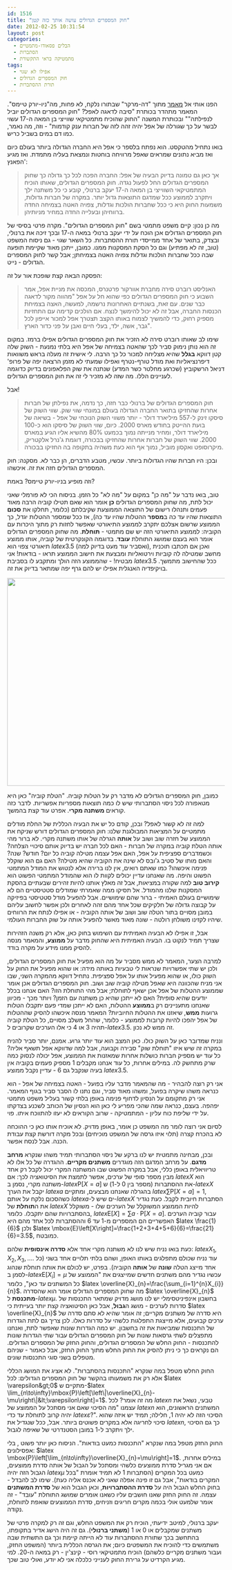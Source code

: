```yaml
---
id: 1516
title: "חוק המספרים הגדולים עושה אותך כזה קטן"
date: 2012-02-25 10:31:54
layout: post
categories: 
  - הבלים פסאודו-מתמטיים
  - הסתברות
  - מתמטיקה בראי התקשורת
tags: 
  - אפילו לא שגוי
  - חוק המספרים הגדולים
  - תורת ההסתברות
---
```

הפנו אותי אל <a href="http://www.themarker.com/wallstreet/1.1649996">מאמר</a> מתוך "דה-מרקר" שבתורו נלקח, לא פחות, מה"ניו-יורק טיימס". המאמר מתהדר בכותרת "סיבה לדאגה לאפל? "חוק המספרים הגדולים יוביל לנפילתה"" ובכותרת המשנה "החוק שהוכיח מתמטיקאי שווייצי בן המאה ה-17 עשוי לבשר על כך שגורלה של אפל יהיה זהה לזה של חברות ענק קודמות" - וזה, מה נאמר, כמו דם במים בשביל כריש.

בואו נתחיל מהטקסט. הוא נפתח בלספר כי אפל היא החברה הגדולה ביותר בעולם כיום ואז מביא נתונים שמראים שאפל מרוויחה בוחטות ונמצאת בעליה מתמדת. ואז מגיע הפאנץ':
<blockquote>אך כאן גם טמונה בדיוק הבעיה של אפל: החברה הפכה לכל כך גדולה כך שחוק המספרים הגדולים החל לפעול נגדה. חוק המספרים הגדולים, שאותו הוכיח המתמטיקאי השווייצי בן המאה ה-17 יעקב ברנולי, קובע כי כל משתנה ילך ויתקרב לממוצע ככל שמדגם התוצאות גדול יותר. במקרה של חברות גדולות, משמעות החוק היא כי ככל שחברות הולכות וגדלות, צפויה האטה בצמיחה החדה ברווחיהן ובעלייה החדה במחיר מניותיהן.</blockquote>
מה כן נכון: קיים משפט מתמטי בשם "חוק המספרים הגדולים". מקרה פרטי בסיסי של חוק המספרים הגדולים אכן הוכח על ידי יעקב ברנולי במאה ה-17 ובכך זיכה את ברנולי, ובצדק, בתואר של אחד ממייסדי תורת ההסתברות. כל השאר שגוי - גם ניסוח המשפט (טוב, זה לא מפתיע) וגם כל הסקת המסקנות ממנו. כמובן, ייתכן מאוד שקיימת תופעה שבה ככל שחברות הולכות וגדלות צפויה האטה בצמיחתן; אבל קשר לחוק המספרים הגדולים - נייט.

הפסקה הבאה קצת שופכת אור על זה:
<blockquote>האנליסט רוברט סירה מחברת אוורקור פרטנרס, המכסה את מניית אפל, אמר השבוע כי חוק המספרים הגדולים כפי שהוא חל על אפל "מהווה מקור לדאגה כבר שנים. עם זאת, בשנתיים האחרונות נרשמה, למעשה, האצה בצמיחת הכנסות החברה, אבל זה לא יכול להימשך לנצח. אם הולכים קדימה עם התחזיות מספיק רחוק, כדי להמשיך לצמוח באותו הקצב תצטרך אפל למכור אייפון לכל גבר, אשה, ילד, בעלי חיים ואבן על פני כדור הארץ".</blockquote>
שימו לב שאותו רוברט סירה לא הזכיר את חוק המספרים הגדולים אפילו ברמז. במקום זה הוא נותן נימוק סביר לכך שהאטה בצמיחה של אפל היא בלתי נמנעת - השוק שלה קטן דווקא <strong>בגלל</strong> שהיא מצליחה למכור כל כך הרבה. לי אישית זה מעלה בראש משוואות דיפרנציאליות ואת מודל טורף-נטרף ואפילו שמעתי לא מזמן הרצאה יפה של פרופ' דניאל הרשקוביץ (שכרגע מחלטר כשר המדע) שנתנה את שוק הפלאפונים בדיוק כדוגמה לעניינים הללו. מה שזה לא מזכיר לי זה את חוק המספרים הגדולים.

אבל!
<blockquote>חוק המספרים הגדולים של ברנולי כבר חזה, כך נדמה, את נפילתן של חברות אחרות שהחזיקו בתואר החברה הגדולה בעולם במונחי שווי שוק. שווי השוק של סיסקו זינק ל-557 מיליארד דולר - יותר משווי השוק הנוכחי של אפל - בשיאה של בועת ההייטק בחודש מארס 2000. כיום, שווי השוק של סיסקו הוא כ-100 מיליארד דולר, ומחיר מנייתה נמוך בכמעט 80% מהשיא אליו הגיע במארס 2000. שווי השוק של חברות אחרות שהחזיקו בבכורה, דוגמת ג'נרל אלקטריק, מיקרוסופט ואקסון מוביל, נמוך אף הוא כעת משהיה בתקופה בה החזיקו בבכורה.</blockquote>
ובכן: היו חברות שהיו הגדולות ביותר. עכשיו, מטבע הדברים, הן כבר לא. מסקנה: חוק המספרים הגדולים חזה את זה. איכשהו.

וזה מופיע בניו-יורק טיימס? באמת?

טוב, בואו נדבר על "מה כן" במקום על "מה לא" כל הזמן. בניסוח הכי לא פורמלי שאני יכול לתת, מה שחוק המספרים הגדולים <strong>כן</strong> אומר הוא שאם תטילו קוביה הרבה מאוד פעמים ותנהלו רישום של התוצאה הממוצעת שקיבלתם (כלומר, תחלקו את <strong>סכום</strong> התוצאות שהיו עד כה ב<strong>מספר</strong> ההטלות שהיו עד כה), אז ככל שמספר ההטלות יגדל, כך הממוצע שרשום אצלכם יתקרב לממוצע התיאורטי שאפשר לחזות רק מתוך היכרות עם הקוביה: לממוצע התיאורטי הזה יש שם מתמטי - <strong>תוחלת</strong>. מה שחוק המספרים הגדולים אומר הוא בעצם שמושג התוחלת <strong>עובד</strong>. בדוגמה הקונקרטית של קוביה, אותו ממוצע תיאורטי צפוי הוא $latex 3.5$ (ואסביר עוד מעט בדיוק למה), ואכן אם תכתבו תוכנית מחשב שמטילה לה קוביות וירטואליות ומבצעת את חישוב הממוצע תראו - בודאות! אני מבטיח! - שהממוצע הזה הולך ומתקבע לו בסביבת $latex 3.5$ ככל שהחישוב מתמשך. בויקיפדיה האנגלית אפילו יש להם גרף יפה שמתאר בדיוק את זה.

<strong><a href="http://www.gadial.net/wp-content/uploads/2012/02/600px-Largenumbers.svg_.png"><img class="alignnone size-full wp-image-1517" title="600px-Largenumbers.svg" src="http://www.gadial.net/wp-content/uploads/2012/02/600px-Largenumbers.svg_.png" alt="" width="600" height="480" /></a></strong>

כמובן, חוק המספרים הגדולים לא מדבר רק על הטלות קוביה. "הטלת קוביה" כאן היא מטאפורה לכל ניסוי הסתברותי שיש לו כמה תוצאות מספריות אפשריות. לדבר כזה קוראים <strong>משתנה מקרי</strong>. אפרט עוד קצת בהמשך.

למה זה לא קשור לאפל? ובכן, קודם כל יש את הבעיה הכללית של החלת מודלים מתמטיים על המציאות המבולגנת שלנו: חוק המספרים הגדולים דורש שניקח את הממוצע של חזרה שוב ושוב על <strong>אותה</strong> הגרלה של אותו משתנה מקרי. לא ברור מהי אותה הטלת קוביה במקרה של חברות - האם לכל חברה יש בדיוק אותם סיכויי הצלחה? וכשמדברים ספציפית על אפל, האם אפל עצמה מטילה קוביה כל יום? חודש? שנה? והאם מותו של סטיב ג'ובס לא שינה את הקוביה שהיא מטילה? האם גם הוא שוקלל פנימה איכשהו? כמו שאתם רואים, אין לנו ברירה אלא לנטוש את המודל המתמטי הפשוט והיפה. מה שאנחנו עדיין יכולים לקוות לו הוא שהמודל המתמטי הפשוט הוא <strong>קירוב טוב</strong> למה שקורה במציאות, אבל זה מאלץ אותנו להיות זהירים שבעתיים בהסקת המסקנות שלנו מהמודל. אל תסיקו ממה שאמרתי שמודלים סטטיסטיים הם לא שימושיים בעולם האמיתי - ברור שהם שימושיים. אבל להפעיל מודל סטטיסטי בפיזיקה על קבוצה גדולה של חלקיקים שכל אחד מהם זהה לאחרים ולכן אפשר לחשוב עליהם במובן מסויים בתור הטלה שוב ושוב של אותה הקוביה - או אפילו לנתח את הרווחים שיהיו לקזינו משולחן רולטה - שונה מאוד מאשר להפעיל אותה על שוק החברות העולמי.

אבל, זו אפילו לא הבעיה האמיתית עם השימוש בחוק כאן, אלא רק משנה הזהירות שצריך תמיד לנקוט בו. הבעיה האמיתית היא שהחוק מדבר על <strong>ממוצע</strong>, והמאמר מנסה להסיק ממנו מידע על מקרה בודד.

למרבה הצער, המאמר לא ממש מסביר על מה הוא מפעיל את חוק המספרים הגדולים, ולכן יש שתי אפשרויות שנראות לי טבעיות באותה מידה: או שהוא מפעיל את החוק על השוק כולו, או שהוא מפעיל אותו על אפל ספציפית. נתחיל דווקא מהמקרה השני, שבו אני מניח שהכוונה היא שאפל מטילה קוביה שוב ושוב. חוק המספרים הגדולים אכן אומר שממוצע ההטלות של אפל אכן ישאף לתוחלת; אבל מהי התוחלת הזו? האם אנחנו בכלל יודעים שהיא סופית? האם לא ייתכן שהיא כן משתנה עם הזמן? ויותר מכך - מכיוון שאנחנו מתעניינים רק ב<strong>ממוצע</strong> ההטלות, האם לא ייתכן שמדי פעם יתקבלו הטלות גרועות <strong>ממש</strong>, שיאזנו את ההטלות החיוביות? המאמר מנסה איכשהו להסיק שההטלות של אפל יהפכו להיות קרובות לממוצע - כלומר, שהחל משלב מסויים, כל הטלת קוביה תהיה 3 או 4 כי אלו הערכים שקרובים ל-$latex 3.5$. זה ממש לא נכון.

ונניח שמדובר כאן על השוק כולו. כאן המצב הוא עוד יותר גרוע. אמנם, יותר סביר להניח במקרה זה שיש איזו "תוחלת שוק" סבירה וקבועה, אבל למה שדווקא אפל תשאף אליה? כל עוד יש מספיק חברות כושלות אחרות שמאזנות את הממוצע, אפל יכולה לנסוק כמה שרק מתחשק לה. במילים אחרות, כל עוד אנחנו מקבלים 1 מספיק פעמים בקוביה אין בעיה שנקבל גם 6 - עדיין נקבל ממוצע $latex 3.5$.

אני רק רוצה להבהיר - מה שהמאמר מדבר עליו בפועל - האטה בצמיחה של אפל - הוא כנראה משהו שיקרה בפועל, ומשהו מאוד סביר, וגם נתנו לו הסבר סביר בגוף המאמר. אני רק מתקומם על הנסיון לדחוף פנימה באופן בלתי קשור בעליל משפט מתמטי יפהפה. בעצם, כנראה שמה שהכי מפריע לי כאן הוא הנסיון של הכותב לשכנע בצדקתו על ידי שליפת כוח עליון - המתמטיקה - שרוב הקוראים לא יעזו להתווכח איתו. פוי.

לסיום אני רוצה לומר מה המשפט כן אומר, באופן מדויק. לא אוכיח אותו כאן כי ההוכחה לא בהכרח קצרה (תלוי איזו גרסה של המשפט מוכיחים) ובכל מקרה דורשת קצת עבודת הכנה. אבל לנסח אפשר.

ובכן, מבחינה מתמטית יש לנו ברקע של ניסוי הסתברותי תמיד משהו שנקרא <strong>מרחב מדגם</strong>. על מרחב המדגם הזה מוגדרים <strong>משתנים מקריים</strong>. ההגדרה של כל אלו לא טריוויאלית באופן כללי, אבל במקרה הפשוט שבו המשתנה המקרי יכול לקבל רק אחד מבין מספר סופי של ערכים, אפשר לתמצת את הסיטואציה לכך: אם $latex X$ הוא משתנה מקרי, נסמן ב-$latex \mbox{P}\left[X=a\right]$ את ההסתברות (מספר בין 0 ל-1) ש-$latex X$ יקבל את הערך $latex a$ בהגרלה שאנחנו מבצעים, ומתקיים $latex \sum\mbox{P}\left[X=a\right]=1$, כשהסכום נלקח על אותם $latex a$-ים שיש ל-$latex X$ הסתברות חיובית לקבל. כעת נגדיר את ה<strong>תוחלת</strong> של $latex X$ להיות הממוצע המשוקלל של הערכים שלו - משוקלל בהסתברויות שהם יתקבלו. כלומר, $latex \mbox{E}\left[X\right]=\sum a\cdot\mbox{P}\left[X=a\right]$. עבור קוביה הערכים האפשריים הם המספרים מ-1 עד 6 וההסתברות לכל אחד מהם היא $latex \frac{1}{6}$ ולכן $latex \mbox{E}\left[X\right]=\frac{1+2+3+4+5+6}{6}=\frac{21}{6}=3.5$, כמובטח.

כעת בואו נניח שיש לנו לא משתנה מקרי אחד אלא <strong>סדרה אינסופית</strong> שלהם: $latex X_{1},X_{2},X_{3},\dots$. עוד נניח שכולם מתפלגים באותו האופן, ושהם בלתי תלויים אחד בשני (כל אחד מייצג הטלה <strong>שונה</strong> של <strong>אותה</strong> הקוביה). בפרט, יש לכולם את אותה תוחלת שנהוג לסמן ב-$latex \mbox{E}\left[X_{i}\right]=\mu$ עכשיו נגדיר מהם משתנים חדשים שמייצגים את "הממוצע של כל המשתנים עד כאן", כלומר $latex \overline{X}_{n}=\frac{\sum_{i=1}^{n}X_{i}}{n}$. מה שחוק המספרים הגדולים אומר הוא שהסדרה $latex \overline{X}_{n}$ <strong>מתכנסת</strong> ל-$latex \mu$. בחשבון אינפיניטסימלי יש לנו מושג מדויק שמתאר התכנסות של סדרות לערכים - מושג ה<strong>גבול</strong>, אבל כאן הסיטואציה קצת יותר בעייתית כי $latex \overline{X}_{n}$ היא סדרה של משתנים מקריים; זה אומר שהיא לא סתם סדרה של ערכים קבועים, אלא מייצגת התפלגות כלשהי על סדרות כאלו. לכן צריך גם לתת הגדרות של התכנסות שמביאות את זה בחשבון. יש כמה הגדרות שונות שאפשר לתת, ואנחנו מתפצלים לשתי גרסאות שונות של חוק המספרים הגדולים עבור שתי הגדרות שונות להתכנסות - החוק החלש של המספרים הגדולים, והחוק החזק של המספרים הגדולים. הם נקראים כך כי ניתן להסיק את החוק החלש מתוך החוק החזק, אבל כאמור - שניהם מטפלים בשני סוגי התכנסות שונים.

החוק החלש מטפל במה שנקרא "התכנסות בהסתברות". לא אציג את המושג הכללי אלא רק את משמעותו בהקשר של חוק המספרים הגדולים: לכל $latex \varepsilon&gt;0$ מתקיים ש-$latex \lim_{n\to\infty}\mbox{P}\left[\left\|\overline{X}_{n}-\mu\right\|&lt;\varepsilon\right]=1$. מה זה אומר? לכל $latex n$ טבעי, נשאל את עצמנו "מה הסיכוי שאם אני מסתכל על הממוצע של $latex n$ המשתנים הראשונים, הוא יהיה קרוב לתוחלת עד כדי $latex \varepsilon$?". הסיכוי הזה לא יהיה 1, חלילה; תמיד יש איזה שהוא סיכוי לחריגה אלא במקרים פשוטים ביותר. אבל, ככל שנגדיל את $latex n$, כך גם הסיכוי ילך ויתקרב ל-1 במובן הסטנדרטי של שאיפה לגבול.

החוק החזק מטפל במה שנקרא "התכנסות כמעט בודאות". הניסוח כאן יותר פשוט , בלי אפסילונים: $latex \mbox{P}\left[\lim_{n\to\infty}\overline{X}_{n}=\mu\right]=1$. במילים אחרות, אם אני מגריל סדרת ממוצעים כלשהי ומסתכל על הגבול של אותה סדרת ממוצעים, הגבול הזה יהיה $latex \mu$ כמעט בכל המקרים (הסתברות 1 לא תמיד אומרת "בכל המקרים בודאות", אבל גם זו פינה אפלה שאני לא אכנס אליה כעת). שימו לב להבדל - בחוק החלש הגבול היה על <strong>סדרת ההסתברויות</strong>, וכאן הגבול הוא של <strong>סדרת המשתנים</strong> עצמה. זה החוק החזק שאנו חושבים עליו כשאנו אומרים שמושג התוחלת "עובד" - זה אומר שלמעט אולי בכמה מקרים חריגים וזניחים, סדרת הממוצעים שואפת לתוחלת, נקודה.

יעקב ברנולי, למיטב ידיעתי, הוכיח רק את המשפט החלש, וגם זה רק למקרה פרטי של משתנים שמקבלים או 0 או 1 (<strong>משתני ברנולי</strong>). גם זה היה הישג אדיר בתקופתו, בהתחשב בכך שתורת ההסתברות עוד לא הייתה קיימת וכך גם התשתית שבה משתמשים כדי להוכיח את המשפטים כיום; את הגרסה הכללית ביותר (המשפט החזק, ועבור משתנים מקריים כלשהם) הוכיח מתמטיקאי רוסי - קינצ'ין - רק במאה ה-20. למי מגיע הקרדיט על גרירת החוק לענייני כלכלה אני לא יודע, ואולי טוב שכך.
